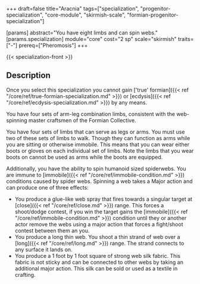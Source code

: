 +++
draft=false
title="Aracnia"
tags=["specialization", "progenitor-specialization", "core-module", "skirmish-scale", "formian-progenitor-specialization"]

[params]
  abstract="You have eight limbs and can spin webs."
  [params.specialization]
    module="core"
    cost="2 sp"
    scale="skirmish"
    traits=["-"]
    prereq=["Pheromosis"]
+++

{{< specialization-front >}}

## Description

Once you select this specialization you cannot gain ['true' formian]({{< ref "/core/ref/true-formian-specialization.md" >}}) or [ecdysis]({{< ref "/core/ref/ecdysis-specialization.md" >}}) by any means.

You have four sets of arm-leg combination limbs, consistent with the web-spinning master craftsmen of the Formian Collective. 

You have four sets of limbs that can serve as legs or arms. You must use two of these sets of limbs to walk. Though they can function as arms while you are sitting or otherwise immobile. This means that you can wear either boots or gloves on each individual set of limbs. Note the limbs that you wear boots on cannot be used as arms while the boots are equipped. 

Additionally, you have the ability to spin humanoid sized spiderwebs. You are immune to [immobile]({{< ref "/core/ref/immobile-condition.md" >}}) conditions caused by spider webs. Spinning a web takes a Major action and can produce one of three effects:

* You produce a glue-like web spray that fires towards a singular target at [close]({{< ref "/core/ref/close.md" >}}) range. This forces a shoot/dodge contest, if you win the target gains the [immobile]({{< ref "/core/ref/immobile-condition.md" >}}) condition until they or another actor remove the webs using a major action that forces a fight/shoot contest between them an you.
* You produce a long thin web. You shoot a thin strand of web over a [long]({{< ref "/core/ref/long.md" >}}) range. The strand connects to any surface it lands on.
* You produce a 1 foot by 1 foot square of strong web silk fabric. This fabric is not sticky and can be connected to other webs by taking an additional major action. This silk can be sold or used as a textile in crafting.

